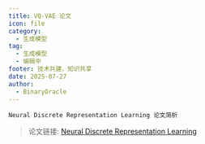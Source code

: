 ```yaml
---
title: VQ-VAE 论文
icon: file
category:
  - 生成模型
tag:
  - 生成模型
  - 编辑中
footer: 技术共建，知识共享
date: 2025-07-27
author:
  - BinaryOracle
---
```


`Neural Discrete Representation Learning 论文简析` 

<!-- more -->

> 论文链接: [Neural Discrete Representation Learning](https://arxiv.org/abs/1711.00937)
